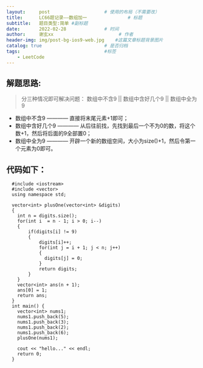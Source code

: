 ```yaml
---
layout:     post   				    # 使用的布局（不需要改）
title:      LC66题记录——数组加一				# 标题 
subtitle:   题目类型:简单 #副标题
date:       2022-02-28 				# 时间
author:     谢玄xx						# 作者
header-img: img/post-bg-ios9-web.jpg 	#这篇文章标题背景图片
catalog: true 						# 是否归档
tags:								#标签
    - LeetCode
---
```


## 解题思路:
> 分三种情况即可解决问题：
数组中不含9 || 数组中含好几个9 || 数组中全为9
* 数组中不含9 ———— 直接将末尾元素+1即可；
* 数组中含好几个9 ———— 从后往前找，先找到最后一个不为0的数，将这个数+1，然后将后面的9全部置0；
* 数组中全为9 ———— 开辟一个新的数组空间，大小为size()+1，然后令第一个元素为0即可。

## 代码如下：


	  #include <iostream>
	  #include <vector>
	  using namespace std;

	  vector<int> plusOne(vector<int> &digits)
	  {
		int n = digits.size();
		for(int i  = n - 1; i > 0; i--)
		{
			if(digits[i] != 9)
			{
				digits[i]++;
				for(int j = i + 1; j < n; j++)
				{
				  digits[j] = 0;
				}
				return digits;
			}
		}
		vector<int> ans(n + 1);
		ans[0] = 1;
		return ans;
	  }
	  int main() {
		vector<int> nums1;
		nums1.push_back(5);
		nums1.push_back(3);
		nums1.push_back(2);
		nums1.push_back(6);
		plusOne(nums1);

		cout << "hello..." << endl;
		return 0;
	  }
